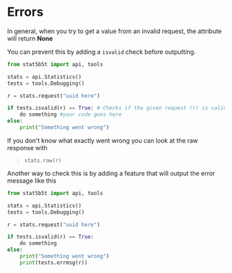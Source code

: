 
# Errors

In general, when you try to get a value from an invalid request, the attribute will return **None**

You can prevent this by adding a `isvalid` check before outputting.


```py
from stat5b5t import api, tools

stats = api.Statistics()
tests = tools.Debugging()

r = stats.request("uuid here")

if tests.isvalid(r) == True: # Checks if the given request (r) is valid
    do something #your code goes here
else:
    print("Something went wrong")
```

If  you don't know what exactly went wrong you can look at the raw response with
> `stats.raw(r)`

Another way to check this is by adding a feature that will output the error message like this

```py
from stat5b5t import api, tools

stats = api.Statistics()
tests = tools.Debugging()

r = stats.request("uuid here")

if tests.isvalid(r) == True:
    do something
else:
    print("Something went wrong")
    print(tests.errmsg(r))
```

